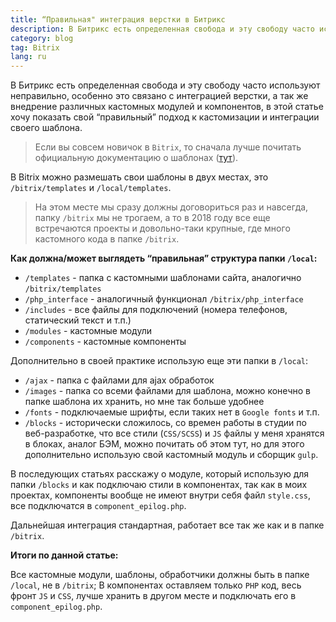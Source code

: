 ```yaml
---
title: “Правильная" интеграция верстки в Битрикс
description: В Битрикс есть определенная свобода и эту свободу часто используют неправильно, особенно это связано с интеграцией верстки, а так же внедрение различных кастомных модулей и компонентов, в этой статье хочу показать свой “правильный” подход к кастомизации и интеграции своего шаблона.
category: blog
tag: Bitrix
lang: ru
---
```

В Битрикс есть определенная свобода и эту свободу часто используют неправильно, особенно это связано с интеграцией верстки, а так же внедрение различных кастомных модулей и компонентов, в этой статье хочу показать свой “правильный” подход к кастомизации и интеграции своего шаблона.

>Если вы совсем новичок в `Bitrix`, то сначала лучше почитать официальную документацию о шаблонах (<a href="https://dev.1c-bitrix.ru/learning/course/index.php?COURSE_ID=43&LESSON_ID=2820" target="_blank">тут</a>).

В Bitrix можно размешать свои шаблоны в двух местах, это `/bitrix/templates` и `/local/templates`. 

>На этом месте мы сразу должны договориться раз и навсегда, папку `/bitrix` мы не трогаем, а то в 2018 году все еще встречаются проекты и довольно-таки крупные, где много кастомного кода в папке `/bitrix`.

**Как должна/может выглядеть “правильная” структура папки `/local`:**

- `/templates` - папка с кастомными шаблонами сайта, аналогично `/bitrix/templates`
- `/php_interface` - аналогичный функционал `/bitrix/php_interface`
- `/includes` - все файлы для подключений (номера телефонов, статический текст и т.п.)
- `/modules` - кастомные модули
- `/components` - кастомные компоненты

Дополнительно в своей практике использую еще эти папки в `/local`:

- `/ajax` - папка с файлами для ajax обработок
- `/images` - папка со всеми файлами для шаблона, можно конечно в папке шаблона их хранить, но мне так больше удобнее
- `/fonts` - подключаемые шрифты, если таких нет в `Google fonts` и т.п.
- `/blocks` - исторически сложилось, со времен работы в студии по веб-разработке, что все стили (`CSS/SCSS`) и `JS` файлы у меня хранятся в блоках, аналог БЭМ, можно почитать об этом тут, но для этого дополнительно использую свой кастомный модуль и сборщик `gulp`.

В последующих статьях расскажу о модуле, который использую для папки `/blocks` и как подключаю стили в компонентах, так как в моих проектах, компоненты вообще не имеют внутри себя файл `style.css`, все подключатся в `component_epilog.php`.

Дальнейшая интеграция стандартная, работает все так же как и в папке `/bitrix`.

**Итоги по данной статье:**

Все кастомные модули, шаблоны, обработчики должны быть в папке `/local`, не в `/bitrix`;
В компонентах оставляем только `PHP` код, весь фронт `JS` и `CSS`, лучше хранить в другом месте и подключать его в `component_epilog.php`.
